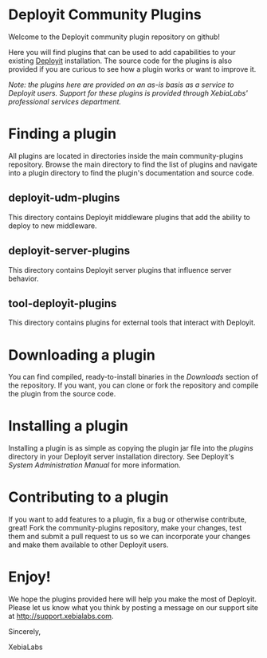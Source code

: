 # Deployit Community Plugins #

Welcome to the Deployit community plugin repository on github!

Here you will find plugins that can be used to add capabilities to your existing [Deployit](http://www.xebialabs.com/tour) installation. The source code
for the plugins is also provided if you are curious to see how a plugin works or want to improve it.

_Note: the plugins here are provided on an as-is basis as a service to Deployit users. Support for these plugins is provided through
XebiaLabs' professional services department._

# Finding a plugin

All plugins are located in directories inside the main community-plugins repository. Browse the main directory to find
the list of plugins and navigate into a plugin directory to find the plugin's documentation and source code.

## deployit-udm-plugins

This directory contains Deployit middleware plugins that add the ability to deploy to new middleware.

## deployit-server-plugins

This directory contains Deployit server plugins that influence server behavior.

## tool-deployit-plugins

This directory contains plugins for external tools that interact with Deployit.

# Downloading a plugin

You can find compiled, ready-to-install binaries in the _Downloads_ section of the repository. If you want, you can clone
or fork the repository and compile the plugin from the source code.

# Installing a plugin

Installing a plugin is as simple as copying the plugin jar file into the _plugins_ directory in your Deployit server
installation directory. See Deployit's *System Administration Manual* for more information.

# Contributing to a plugin

If you want to add features to a plugin, fix a bug or otherwise contribute, great! Fork the community-plugins repository,
make your changes, test them and submit a pull request to us so we can incorporate your changes and make them available
to other Deployit users.

# Enjoy!

We hope the plugins provided here will help you make the most of Deployit. Please let us know what you think by posting a 
message on our support site at http://support.xebialabs.com.

Sincerely,

XebiaLabs
